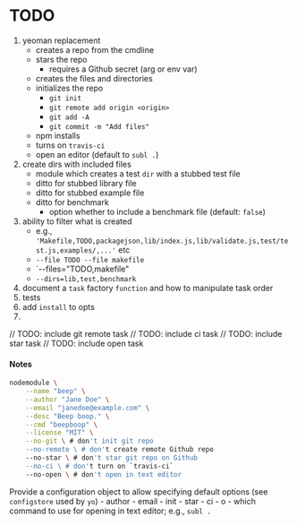 TODO
====

1. yeoman replacement
	-	creates a repo from the cmdline
	-	stars the repo
		-	requires a Github secret (arg or env var)
	-	creates the files and directories
	-	initializes the repo
		-	`git init`
		-	`git remote add origin <origin>`
		- 	`git add -A`
		- 	`git commit -m "Add files"`
	-	npm installs
	-	turns on `travis-ci`
	-	open an editor (default to `subl .`)
2. create dirs with included files
	-	module which creates a test `dir` with a stubbed test file
	- 	ditto for stubbed library file
	-	ditto for stubbed example file
	-	ditto for benchmark
		-	option whether to include a benchmark file (default: `false`)
3. ability to filter what is created
	-	e.g., `'Makefile,TODO,packagejson,lib/index.js,lib/validate.js,test/test.js,examples/,...'` etc
	- 	`--file TODO --file makefile`
	-	`--files="TODO,makefile"
	- 	`--dirs=lib,test,benchmark`
4. document a `task` factory `function` and how to manipulate task order
5. tests
6. add `install` to opts
7. 


// TODO: include git remote task
// TODO: include ci task
// TODO: include star task
// TODO: include open task



#### Notes

``` bash
nodemodule \
	--name "beep" \
	--author "Jane Doe" \
	--email "janedoe@example.com" \
	--desc "Beep boop." \
	--cmd "beepboop" \
	--license "MIT" \
	--no-git \ # don't init git repo
	--no-remote \ # don't create remote Github repo
	--no-star \ # don't star git repo on Github
	--no-ci \ # don't turn on `travis-ci`
	--no-open \ # don't open in text editor
```


Provide a configuration object to allow specifying default options (see `configstore` used by `yo`)
	-	author
	-	email
	-	init
	- 	star
	-	ci
	-	o
		-	which command to use for opening in text editor; e.g., `subl .`

